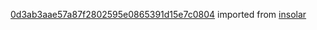 [0d3ab3aae57a87f2802595e0865391d15e7c0804](https://github.com/insolar/insolar/commit/0d3ab3aae57a87f2802595e0865391d15e7c0804) imported from [insolar](https://github.com/insolar/insolar)
